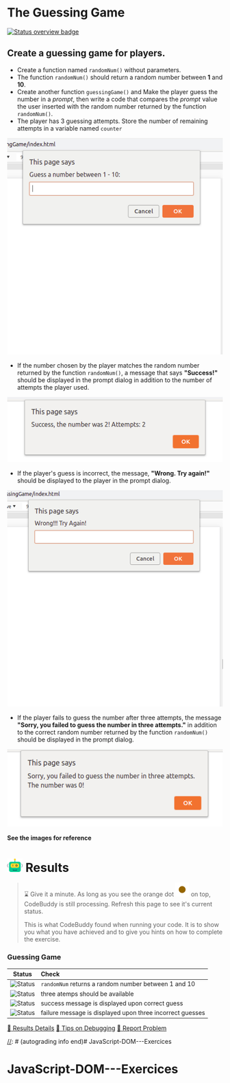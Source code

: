 # The Guessing Game
[![Status overview badge](../../blob/badges/.github/badges/main/badge.svg)](#-results)

## Create a guessing game for players. 

* Create a function named `randomNum()` without parameters.
* The function `randomNum()` should return a random number between __1__ and __10__.
* Create another function `guessingGame()` and Make the player guess the number in a *prompt*, then write a code that compares the *prompt* value the user inserted with the random number returned by the function `randomNum()`.
* The player has 3 guessing attempts. Store the number of remaining attempts in a variable named `counter`


![alt text](./images/start-game.png "Starting Game") 

* If the number chosen by the player matches the random number returned by the function `randomNum()`, a message that says __"Success!"__ should be displayed in the prompt dialog in addition to the number of attempts the player used. 

![alt text](./images/game-win.png "Won Game") 

* If the player's guess is incorrect, the message, __"Wrong. Try again!"__ should be displayed to the player in the prompt dialog. 

![alt text](./images/wrong-answer.png "Wrong Answer") 

* If the player fails to guess the number after three attempts, the message __"Sorry, you failed to guess the number in three attempts."__ in addition to the correct random number returned by the function `randomNum()` should be displayed in the prompt dialog.

![alt text](./images/game-lost.png "Lost Game") 


**See the images for reference**

[//]: # (autograding info start)
# <img src="https://github.com/DCI-EdTech/autograding-setup/raw/main/assets/bot-large.svg" alt="" data-canonical-src="https://github.com/DCI-EdTech/autograding-setup/raw/main/assets/bot-large.svg" height="31" /> Results
> ⌛ Give it a minute. As long as you see the orange dot ![processing](https://raw.githubusercontent.com/DCI-EdTech/autograding-setup/main/assets/processing.svg) on top, CodeBuddy is still processing. Refresh this page to see it's current status.
>
> This is what CodeBuddy found when running your code. It is to show you what you have achieved and to give you hints on how to complete the exercise.


### Guessing Game

|                 Status                  | Check                                                                                    |
| :-------------------------------------: | :--------------------------------------------------------------------------------------- |
| ![Status](../../blob/badges/.github/badges/main/status0.svg) | `randomNum` returns a random number between 1 and 10 |
| ![Status](../../blob/badges/.github/badges/main/status1.svg) | three atemps should be available |
| ![Status](../../blob/badges/.github/badges/main/status2.svg) | success message is displayed upon correct guess |
| ![Status](../../blob/badges/.github/badges/main/status3.svg) | failure message is displayed upon three incorrect guesses |



[🔬 Results Details](../../actions)
[🐞 Tips on Debugging](https://github.com/DCI-EdTech/autograding-setup/wiki/How-to-work-with-CodeBuddy)
[📢 Report Problem](https://docs.google.com/forms/d/e/1FAIpQLSfS8wPh6bCMTLF2wmjiE5_UhPiOEnubEwwPLN_M8zTCjx5qbg/viewform?usp=pp_url&entry.652569746=Browser-DOM-window)


[//]: # (autograding info end)# JavaScript-DOM---Exercices
# JavaScript-DOM---Exercices
